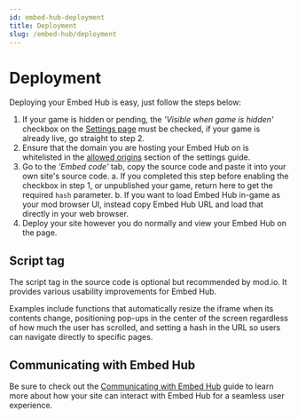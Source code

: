 ```yaml
---
id: embed-hub-deployment
title: Deployment
slug: /embed-hub/deployment
---
```


# Deployment

Deploying your Embed Hub is easy, just follow the steps below:

1. If your game is hidden or pending, the _'Visible when game is hidden'_ checkbox on the [Settings page](/embed-hub/settings) must be checked, if your game is already live, go straight to step 2.
2. Ensure that the domain you are hosting your Embed Hub on is whitelisted in the [allowed origins](/embed-hub/settings#allowed-origins) section of the settings guide.
3. Go to the _'Embed code'_ tab, copy the source code and paste it into your own site's source code.
   a. If you completed this step before enabling the checkbox in step 1, or unpublished your game, return here to get the required `hash` parameter.
   b. If you want to load Embed Hub in-game as your mod browser UI, instead copy Embed Hub URL and load that directly in your web browser.
4. Deploy your site however you do normally and view your Embed Hub on the page.

## Script tag

The script tag in the source code is optional but recommended by mod.io. It provides various usability improvements for Embed Hub.

Examples include functions that automatically resize the iframe when its contents change, positioning pop-ups in the center of the screen regardless of how much the user has scrolled, and setting a hash in the URL so users can navigate directly to specific pages.

## Communicating with Embed Hub

Be sure to check out the [Communicating with Embed Hub](/embed-hub/communication) guide to learn more about how your site can interact with Embed Hub for a seamless user experience.
